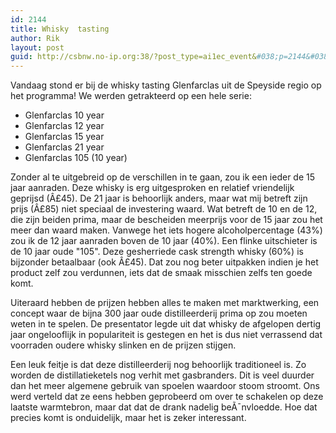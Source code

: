 ```yaml
---
id: 2144
title: Whisky  tasting
author: Rik
layout: post
guid: http://csbnw.no-ip.org:38/?post_type=ai1ec_event&#038;p=2144&#038;instance_id=
---
```

Vandaag stond er bij de whisky tasting Glenfarclas uit de Speyside regio op het programma! We werden getrakteerd op een hele serie:

  * Glenfarclas 10 year
  * Glenfarclas 12 year
  * Glenfarclas 15 year
  * Glenfarclas 21 year
  * Glenfarclas 105 (10 year)

Zonder al te uitgebreid op de verschillen in te gaan, zou ik een ieder de 15 jaar aanraden. Deze whisky is erg uitgesproken en relatief vriendelijk geprijsd (Â£45). De 21 jaar is behoorlijk anders, maar wat mij betreft zijn prijs (Â£85) niet speciaal de investering waard. Wat betreft de 10 en de 12, die zijn beiden prima, maar de bescheiden meerprijs voor de 15 jaar zou het meer dan waard maken. Vanwege het iets hogere alcoholpercentage (43%) zou ik de 12 jaar aanraden boven de 10 jaar (40%). Een flinke uitschieter is de 10 jaar oude "105". Deze gesherriede cask strength whisky (60%) is bijzonder betaalbaar (ook Â£45). Dat zou nog beter uitpakken indien je het product zelf zou verdunnen, iets dat de smaak misschien zelfs ten goede komt.

Uiteraard hebben de prijzen hebben alles te maken met marktwerking, een concept waar de bijna 300 jaar oude distilleerderij prima op zou moeten weten in te spelen. De presentator legde uit dat whisky de afgelopen dertig jaar ongelooflijk in populariteit is gestegen en het is dus niet verrassend dat voorraden oudere whisky slinken en de prijzen stijgen.

Een leuk feitje is dat deze distilleerderij nog behoorlijk traditioneel is. Zo worden de distillatieketels nog verhit met gasbranders. Dit is veel duurder dan het meer algemene gebruik van spoelen waardoor stoom stroomt. Ons werd verteld dat ze eens hebben geprobeerd om over te schakelen op deze laatste warmtebron, maar dat dat de drank nadelig beÃ¯nvloedde. Hoe dat precies komt is onduidelijk, maar het is zeker interessant.
